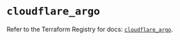 # `cloudflare_argo`

Refer to the Terraform Registry for docs: [`cloudflare_argo`](https://registry.terraform.io/providers/cloudflare/cloudflare/4.50.0/docs/resources/argo).

